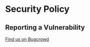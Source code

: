 # Security Policy

## Reporting a Vulnerability

[Find us on Bugcrowd](https://bugcrowd.com/binance)

